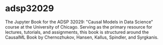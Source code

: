 # adsp32029
The Jupyter Book for the ADSP 32029: "Causal Models in Data Science" course at the University of Chicago. Serving as the primary resource for lectures, tutorials, and assignments, this book is structured around the CausalML Book by Chernozhukov, Hansen, Kallus, Spindler, and Syrgkanis.
